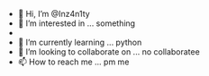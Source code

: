 - 👋 Hi, I’m @Inz4n1ty
- 👀 I’m interested in ... something
-
- 🌱 I’m currently learning ... python
- 💞️ I’m looking to collaborate on ... no collaboratee
- 📫 How to reach me ... pm me

<!---
Inz4n1ty/Inz4n1ty is a ✨ special ✨ repository because its `README.md` (this file) appears on your GitHub profile.
You can click the Preview link to take a look at your changes.
--->
